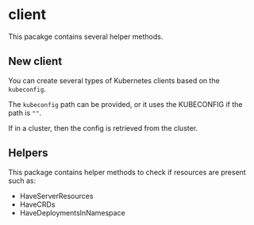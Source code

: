 # client

This pacakge contains several helper methods.

## New client

You can create several types of Kubernetes clients based on the `kubeconfig`.

The `kubeconfig` path can be provided, or it uses the KUBECONFIG if the path is `""`.

If in a cluster, then the config is retrieved from the cluster.

## Helpers

This package contains helper methods to check if resources are present such as:

- HaveServerResources
- HaveCRDs
- HaveDeploymentsInNamespace
